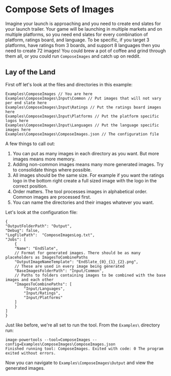 Compose Sets of Images
===
Imagine your launch is approaching and you need to create end slates for your launch trailer. Your game will be launching in multiple markets and on multiple platforms, so you need end slates for every combination of platform, ratings board, and language. To be specific, if you target 3 platforms, have ratings from 3 boards, and support 8 languages then you need to create 72 images! You could brew a pot of coffee and grind through them all, or you could run `ComposeImages` and catch up on reddit.

Lay of the Land
---
First off let's look at the files and directories in this example:

    Examples\ComposeImages // You are here
    Examples\ComposeImages\Input\Common // Put images that will not vary per end slate here
    Examples\ComposeImages\Input\Ratings // Put the ratings board images here
    Examples\ComposeImages\Input\Platforms // Put the platform specific logos here
    Examples\ComposeImages\Input\Languages // Put the language specific images here
    Examples\ComposeImages\ComposeImages.json // The configuration file

A few things to call out:

  1. You can put as many images in each directory as you want. But more images means more memory.
  1. Adding non-common images means many more generated images. Try to consolidate things where possible.
  1. All images should be the same size. For example if you want the ratings logo in the bottom right create a full sized image with the logo in the correct position.
  1. Order matters. The tool processes images in alphabetical order. Common images are processed first.
  1. You can name the directories and their images whatever you want.

Let's look at the configuration file:

    {
    "OutputFolderPath": "Output",
    "Debug": false,
    "LogFilePath":  "ComposeImagesLog.txt",
    "Jobs": [
        {
        "Name": "EndSlate",
        // Format for generated images. There should be as many placeholders as ImagesToCombinePaths
        "OutputImageNameTemplate": "EndSlate_{0}_{1}_{2}.png",
        // These are used in every image being generated
        "BaseImagesFolderPath": "Input/Common",
        // Paths to folders containing images to be combined with the base images and each other
        "ImagesToCombinePaths": [
            "Input/Languages",
            "Input/Ratings",
            "Input/Platforms"
        ]
        }
    ]
    }

Just like before, we're all set to run the tool. From the `Examples\` directory run:

    image-powertools --tool=ComposeImages --config=Examples\ComposeImages\ComposeImages.json
    Finished running tool: ComposeImages. Exited with code: 0 The program exited without errors.

Now you can navigate to `Examples\ComposeImages\Output` and view the generated images.
